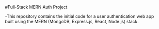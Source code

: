 #Full-Stack MERN Auth Project

-This repository contains the initial code for a user authentication web app built using the MERN (MongoDB, Express.js, React, Node.js) stack.
